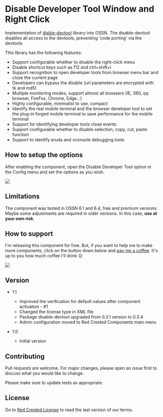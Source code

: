 # Disable Developer Tool Window and Right Click

Implementation of [disble-devtool](https://github.com/theajack/disable-devtool) library into OSSN. The 
disable-devtool disables all access to the devtools, preventing 'code porting' via the devtools

This library has the following features:

- Support configurable whether to disable the right-click menu
- Disable shortcut keys such as f12 and ctrl+shift+i
- Support recognition to open developer tools from browser menu bar and close the current page
- Developers can bypass the disable (url parameters are encrypted with tk and md5)
- Multiple monitoring modes, support almost all browsers (IE, 360, qq browser, FireFox, Chrome, Edge...)
- Highly configurable, minimalist to use, compact
- Identify the real mobile terminal and the browser developer tool to set the plug-in forged mobile terminal to save performance for the mobile terminal
- Support for identifying developer tools close events
- Support configurable whether to disable selection, copy, cut, paste function
- Support to identify eruda and vconsole debugging tools


## How to setup the options

After enabling the component, open the Disable Developer Tool option in the Config menu and set the options as you wish.

![](https://www.redcrested.net/components/DisableDevTool/screenshot-admin.png)


## Limitations

The component was tested in OSSN 6.1 and 6.4, free and premium versions. Maybe some adjustments are required in older versions. In this case, **use at your own risk**.

## How to support

I'm releasing this component for free. But, if you want to help me to make more components, click on the button down below and [pay me a coffee](https://www.buymeacoffee.com/redcrested). It's up to you how much coffee I'll drink 😉

[![](https://redcrested.net/res/img/button.png)](https://www.buymeacoffee.com/redcrested)

## Version

- 1.1
    - Improved the verification for default values after component activation - #1
    - Changed the license type in XML file
    - Package disable-devtool upgraded from 0.3.1 version to 0.3.4
    - Admin configuration moved to Red Crested Components main menu
    
- 1.0
    - Initial version

    
## Contributing

Pull requests are welcome. For major changes, please open an issue first to discuss what you would like to change.

Please make sure to update tests as appropriate.

## License
Go to [Red Crested License](http://www.redcrested.net/license) to read the last version of our terms.